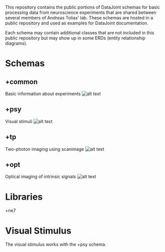 This repository contains the public portions of DataJoint schemas for basic processing data 
from neuroscience experiments that are shared between several members of Andreas Tolias' lab.
These schemas are hosted in a public repository and used as examples for DataJoint documentation.

Each schema may contain additional classes that are not included in this public repository
but may show up in some ERDs (entity relationship diagrams).

Schemas
======
+common
-----
Basic information about experiments
![alt text](https://raw.github.com/dimitri-yatsenko/commons/master/schemas/+common/erd.png "ERD")

+psy
------
Visual stimuli 
![alt text](https://raw.github.com/dimitri-yatsenko/commons/master/schemas/+psy/erd.png "ERD")

+tp
-----
Two-photon imaging using scanimage
![alt text](https://raw.github.com/dimitri-yatsenko/commons/master/schemas/+tp/erd.png "ERD")

+opt
----
Optical imaging of intrinsic signals
![alt text](https://raw.github.com/dimitri-yatsenko/commons/master/schemas/+opt/erd.png "ERD")

Libraries
======
+ne7 

Visual Stimulus
======
The visual stimulus works with the +psy schema.
